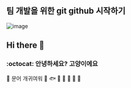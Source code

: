## 팀 개발을 위한 git github 시작하기


![image](https://github.com/user-attachments/assets/4fdb8a80-9e68-4d21-8716-998c1cd8a673)













## Hi there 👋

<!--
**Salmon16YH/Salmon16YH** is a ✨ _special_ ✨ repository because its `README.md` (this file) appears on your GitHub profile.

Here are some ideas to get you started:

- 🔭 I’m currently working on ...
- 🌱 I’m currently learning ...
- 👯 I’m looking to collaborate on ...
- 🤔 I’m looking for help with ...
- 💬 Ask me about ...
- 📫 How to reach me: ...
- 😄 Pronouns: ...
- ⚡ Fun fact: ...
-->


### :octocat: 안녕하세요? 고양이에요
🐙 문어 개귀여워
🍒
🐟 
🍎
🍅
🍬
🎂
🧡
